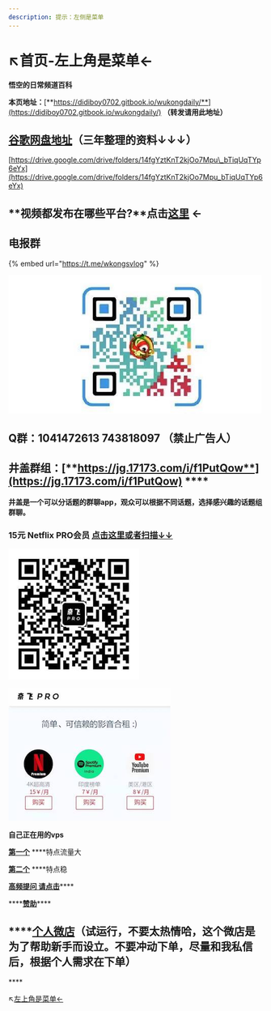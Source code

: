 ```yaml
---
description: 提示：左侧是菜单
---
```


# ↖️首页-左上角是菜单←

**悟空的日常频道百科**

**本页地址：**[**https://didiboy0702.gitbook.io/wukongdaily/**](https://didiboy0702.gitbook.io/wukongdaily/)     **（转发请用此地址）**

## [谷歌网盘地址](https://drive.google.com/drive/folders/14fgYztKnT2kjOo7Mpu_bTiqUqTYp6eYx)（三年整理的资料↓↓↓）

[https://drive.google.com/drive/folders/14fgYztKnT2kjOo7Mpu\_bTiqUqTYp6eYx](https://drive.google.com/drive/folders/14fgYztKnT2kjOo7Mpu_bTiqUqTYp6eYx)

## **视频都发布在哪些平台?**点击[这里](shi-pin-fa-bu-ping-tai-hui-zong.md) ←

## 电报群

{% embed url="https://t.me/wkongsvlog" %}

![](.gitbook/assets/111.jpg)

## **Q群：1041472613   743818097  （禁止广告人）**

## 井盖群组：[**https://jg.17173.com/i/f1PutQow**](https://jg.17173.com/i/f1PutQow)   ****

**井盖是一个可以分话题的群聊app，观众可以根据不同话题，选择感兴趣的话题组群聊。**

### 15元 Netflix PRO会员 [点击这里或者扫描↓↓](https://naifei.pro/m/?rid=1p5c6)

![&#x5948;&#x98DE;PRO](.gitbook/assets/nai-fei-pro.jpg)

![&#x5176;&#x4ED6;&#x4F1A;&#x5458;](.gitbook/assets/41609500901.pic-fu-ben-.jpg)

**自己正在用的vps** 

[**第一个**](https://jike0.com/auth/register?code=xoWW) ****特点流量大

[**第二个**](https://bit.ly/3qBrde6) ****特点稳

[**高频提问 请点击**](test/gao-pin-ti-wen.md)\*\*\*\*

\*\*\*\*[**赞助**](zan-zhu.md)\*\*\*\*

## \*\*\*\*[**个人微店**](ge-ren-wei-dian.md)**（试运行，不要太热情哈，这个微店是为了帮助新手而设立。不要冲动下单，尽量和我私信后，根据个人需求在下单）**

\*\*\*\*

↖️[左上角是菜单←](test/gao-pin-ti-wen.md)

